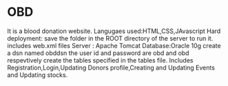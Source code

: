 # OBD
It is a blood donation website.
Langugaes used:HTML,CSS,JAvascript
Hard deployment: save the folder in the ROOT directory of the server to run it.
includes web.xml files
Server : Apache Tomcat
Database:Oracle 10g
create a dsn named obddsn
the user id and password are obd and obd respevtively
create the tables specified in the tables file.
Includes Registration,Login,Updating Donors profile,Creating and Updating Events and Updating stocks.
